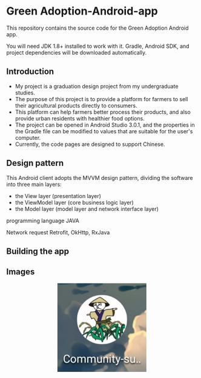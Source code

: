 # Green Adoption-Android-app
This repository contains the source code for the Green Adoption Android app.  

You will need JDK 1.8+ installed to work with it. Gradle, Android SDK, and project dependencies will be downloaded automatically.

## Introduction
- My project is a graduation design project from my undergraduate studies. 
- The purpose of this project is to provide a platform for farmers to sell their agricultural products directly to consumers. 
- This platform can help farmers better process their products, and also provide urban residents with healthier food options.  
- The project can be opened in Android Studio 3.0.1, and the properties in the Gradle file can be modified to values that are suitable for the user's computer.
- Currently, the code pages are designed to support Chinese.

## Design pattern
This Android client adopts the MVVM design pattern, dividing the software into three main layers: 
- the View layer (presentation layer) 
- the ViewModel layer (core business logic layer)
- the Model layer (model layer and network interface layer)


programming language
JAVA

Network request
Retrofit, OkHttp, RxJava

## Building the app

## Images
<p align="center">
    <img src="/image/icon.jpg" alt="app icon" />
</p>
